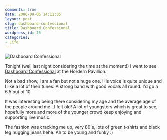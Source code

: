 ```yaml
---
comments: true
date: 2006-09-06 14:11:35
layout: post
slug: dashboard-confessional
title: Dashboard Confessional
wordpress_id: 25
categories:
- Life
---
```





![Dashboard Confessional](http://www.chapter31.com/wp-content/uploads/2006/09/6f6eeb2d165f4c7eae2ecfa494f3fd57.thumbnail.jpg)




Tonight (well last night considering the time at the moment!) I went to see [Dashboard Confessional](http://www.dashboardconfessional.com) at the Hordern Pavillion.




Not a bad show, I am a fan but not a huge one. His voice is quite unique and I like a lot of their tunes. A strong band with good vocals all round. I'd go a 6.5 out of 10




It was interesting being there considering my age and the average age of the people around me...I felt old! A lot of youngsters which is great to see, hopefully more and more of the younger crowd keep enjoying and supporting live music.




The fashion was cracking me up, very 80's, lots of green t-shirts and black leg hugging jeans hehe. Ah to be young and funky :)



